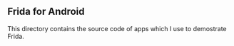 ## Frida for Android

This directory contains the source code of apps which I use to demostrate Frida.
